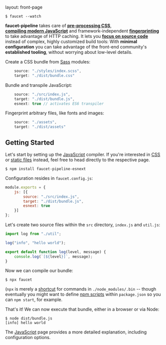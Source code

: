 layout: front-page  

```cli
$ faucet --watch
```

**faucet-pipeline** takes care of **[pre-processing&nbsp;CSS](css.html)**,
**[compiling&nbsp;modern&nbsp;JavaScript](js.html)** and framework-independent
**[fingerprinting](manifest.html)** to take advantage of HTTP caching. It lets you
**[focus on source code](philosophy.html)** instead of complex, highly customized
build tools: With **minimal configuration** you can take advantage of the
front-end community's **established tooling**, without worrying about low-level
details.

Create a CSS bundle from [Sass](http://sass-lang.com) modules:

```javascript
    source: "./styles/index.scss",
    target: "./dist/bundle.css"
```

Bundle and transpile JavaScript:

```javascript
    source: "./src/index.js",
    target: "./dist/bundle.js",
    esnext: true // activates ES6 transpiler
```

Fingerprint arbitrary files, like fonts and images:

```javascript
    source: "./assets",
    target: "./dist/assets"
```


Getting Started
---------------

Let's start by setting up the [JavaScript](js.html) compiler. If you're
interested in [CSS](css.html) or [static files](static.html) instead, feel free
to head directly to the respective page.

```shell
$ npm install faucet-pipeline-esnext
```

Configuration resides in `faucet.config.js`:

```javascript
module.exports = {
    js: [{
        source: "./src/index.js",
        target: "./dist/bundle.js",
        esnext: true
    }]
};
```

Let's create two source files within the `src` directory, `index.js` and
`util.js`:

```javascript
import log from "./util";

log("info", "hello world");
```

```javascript
export default function log(level, message) {
    console.log(`[${level}]`, message);
}
```

Now we can compile our bundle:

```shell
$ npx faucet
```

(`npx` is merely a
[shortcut](https://medium.com/@maybekatz/introducing-npx-an-npm-package-runner-55f7d4bd282b)
for commands in `./node_modules/.bin` -- though eventually you might want to
define [npm scripts](https://docs.npmjs.com/misc/scripts) within `package.json`
so you can `npm start`, for example.

That's it! We can now execute that bundle, either in a browser or via Node:

```shell
$ node dist/bundle.js
[info] hello world
```

The [JavaScript](js.html) page provides a more detailed explanation, including
configuration options.

